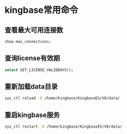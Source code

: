 # kingbase常用命令



## 查看最大可用连接数

```sql
show max_connections;
```


## 查询license有效期

```sql
select GET_LICENSE_VALIDDAYS();
```



## 重新加载data目录

```bash
sys_ctl reload -D /home/kingbase/KingbaseES/V8/data/
```



## 重启kingbase服务

```bash
sys_ctl restart -D /home/kingbase/KingbaseES/V8/data/
```
